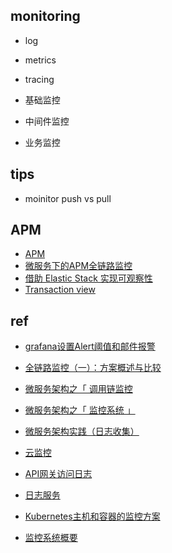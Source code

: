 



## monitoring
+ log 
+ metrics
+ tracing

+ 基础监控
+ 中间件监控
+ 业务监控
## tips
+ moinitor push vs pull


## APM
+ [APM](https://www.elastic.co/guide/en/apm/index.html)
+ [微服务下的APM全链路监控](https://yq.aliyun.com/articles/272142)
+ [借助 Elastic Stack 实现可观察性](https://www.elastic.co/cn/blog/observability-with-the-elastic-stack)
+ [Transaction view](https://www.elastic.co/guide/en/kibana/7.5/transactions.html)

## ref
+ [grafana设置Alert阈值和邮件报警](https://yq.aliyun.com/articles/683256)
+ [全链路监控（一）：方案概述与比较](https://juejin.im/post/5a7a9e0af265da4e914b46f1#heading-23)
+ [微服务架构之「 调用链监控 ](https://www.javazhiyin.com/38512.html)
+ [微服务架构之「 监控系统 」](https://www.cnblogs.com/jsjwk/p/10899175.html)
+ [微服务架构实践（日志收集）](https://zhuanlan.zhihu.com/p/39491846)

+ [云监控](https://help.aliyun.com/document_detail/44584.html?spm=a2c4g.11186623.6.621.696c5c4aIg4TnM)
+ [API网关访问日志](https://help.aliyun.com/document_detail/64803.html)
+ [日志服务](https://help.aliyun.com/product/28958.html)
+ [Kubernetes主机和容器的监控方案](https://www.kubernetes.org.cn/2432.html)
+ [监控系统概要](https://juejin.im/post/5bee22c051882528c4466334)
